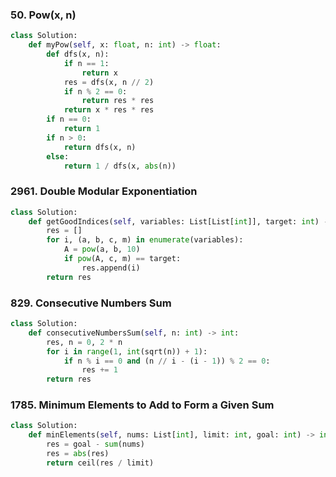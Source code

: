 ### 50. Pow(x, n)

```python
class Solution:
    def myPow(self, x: float, n: int) -> float:
        def dfs(x, n):
            if n == 1:
                return x
            res = dfs(x, n // 2)
            if n % 2 == 0:
                return res * res 
            return x * res * res 
        if n == 0:
            return 1
        if n > 0:
            return dfs(x, n)
        else:
            return 1 / dfs(x, abs(n))
```

### 2961. Double Modular Exponentiation

```python
class Solution:
    def getGoodIndices(self, variables: List[List[int]], target: int) -> List[int]:
        res = []
        for i, (a, b, c, m) in enumerate(variables):
            A = pow(a, b, 10)
            if pow(A, c, m) == target:
                res.append(i)
        return res
```

### 829. Consecutive Numbers Sum

```python
class Solution:
    def consecutiveNumbersSum(self, n: int) -> int:
        res, n = 0, 2 * n 
        for i in range(1, int(sqrt(n)) + 1):
            if n % i == 0 and (n // i - (i - 1)) % 2 == 0:
                res += 1
        return res
```

### 1785. Minimum Elements to Add to Form a Given Sum

```python
class Solution:
    def minElements(self, nums: List[int], limit: int, goal: int) -> int:
        res = goal - sum(nums)
        res = abs(res)
        return ceil(res / limit)
```